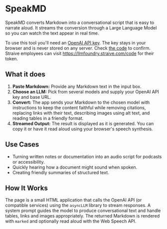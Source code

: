 # SpeakMD

SpeakMD converts Markdown into a conversational script that is easy to narrate aloud. It streams the conversion through a Large Language Model so you can watch the text appear in real time.

To use this tool you'll need an [OpenAI API key](https://platform.openai.com/account/api-keys). The key stays in your browser and is never stored on any server. Check [the code](script.js) to confirm. Straive employees can visit https://llmfoundry.straive.com/code for their token.
## What it does

1. **Paste Markdown:** Provide any Markdown text in the input box.
2. **Choose an LLM:** Pick from several models and supply your OpenAI API key and base URL.
3. **Convert:** The app sends your Markdown to the chosen model with instructions to keep the content faithful while removing citations, replacing links with their text, describing images using alt text, and reading tables in a friendly format.
4. **Streamed Output:** The result is displayed as it is generated. You can copy it or have it read aloud using your browser's speech synthesis.

## Use Cases

- Turning written notes or documentation into an audio script for podcasts or accessibility.
- Quickly hearing how a document might sound when spoken.
- Creating friendly summaries of structured text.

## How It Works

The page is a small HTML application that calls the OpenAI API (or compatible services) using the `asyncLLM` library to stream responses. A system prompt guides the model to produce conversational text and handle tables, links and images appropriately. The returned Markdown is rendered with `marked` and optionally read aloud with the Web Speech API.

